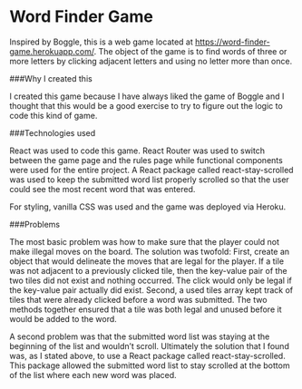 # Word Finder Game

Inspired by Boggle, this is a web game located at https://word-finder-game.herokuapp.com/. The object of the game is to find words of three or more letters by clicking adjacent letters and using no letter more than once.

###Why I created this

I created this game because I have always liked the game of Boggle and I thought that this would be a good exercise to try to figure out the logic to code this kind of game. 

###Technologies used

React was used to code this game. React Router was used to switch between the game page and the rules page while functional components were used for the entire project. A React package called react-stay-scrolled was used to keep the submitted word list properly scrolled so that the user could see the most recent word that was entered.

For styling, vanilla CSS was used and the game was deployed via Heroku.

###Problems

The most basic problem was how to make sure that the player could not make illegal moves on the board. The solution was twofold: First, create an object that would delineate the moves that are legal for the player. If a tile was not adjacent to a previously clicked tile, then the key-value pair of the two tiles did not exist and nothing occurred. The click would only be legal if the key-value pair actually did exist. Second, a used tiles array kept track of tiles that were already clicked before a word was submitted. The two methods together ensured that a tile was both legal and unused before it would be added to the word.

A second problem was that the submitted word list was staying at the beginning of the list and wouldn’t scroll. Ultimately the solution that I found was, as I stated above, to use a React package called react-stay-scrolled. This package allowed the submitted word list to stay scrolled at the bottom of the list where each new word was placed.

